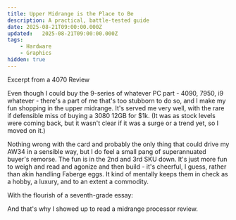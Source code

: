 ```yaml
---
title: Upper Midrange is the Place to Be
description: A practical, battle‑tested guide
date: 2025-08-21T09:00:00.000Z
updated:   2025-08-21T09:00:00.000Z
tags:
    - Hardware
    - Graphics
hidden: true
---
```


Excerpt from a 4070 Review

Even though I could buy the 9-series of whatever PC part - 4090, 7950, i9 whatever - there's a part of me that's too stubborn to do so, and I make my fun shopping in the upper midrange. It's served me very well, with the rare if defensible miss of buying a 3080 12GB for $1k. (It was as stock levels were coming back, but it wasn't clear if it was a surge or a trend yet, so I moved on it.)

Nothing wrong with the card and probably the only thing that could drive my AW34 in a sensible way, but I do feel a small pang of superannuated buyer's remorse. The fun is in the 2nd and 3rd SKU down. It's just more fun to weigh and read and agonize and then build - it's cheerful, I guess, rather than akin handling Faberge eggs. It kind of mentally keeps them in check as a hobby, a luxury, and to an extent a commodity.

With the flourish of a seventh-grade essay:

And that's why I showed up to read a midrange processor review.